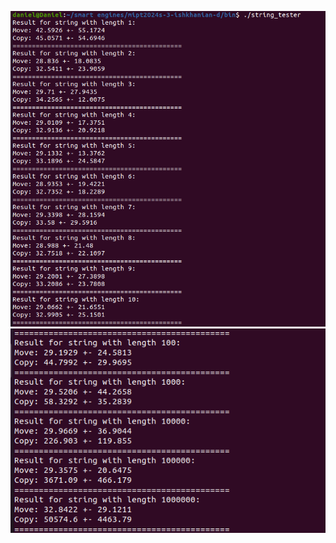 ![stringtester1.png](https://github.com/Danchess17/mipt2024s-3-ishkhanian-d/blob/main/png/stringtester1.png)
![stringtester2.png](https://github.com/Danchess17/mipt2024s-3-ishkhanian-d/blob/main/png/stringtester2.png)